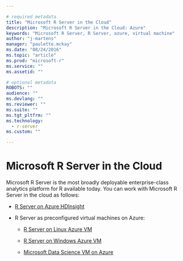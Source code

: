 ```yaml
---

# required metadata
title: "Microsoft R Server in the Cloud"
description: "Microsoft R Server in the Cloud: Azure"
keywords: "Microsoft R Server, R Server, azure, virtual machine"
author: "j-martens"
manager: "paulette.mckay"
ms.date: "08/24/2016"
ms.topic: "article"
ms.prod: "microsoft-r"
ms.service: ""
ms.assetid: ""

# optional metadata
ROBOTS: ""
audience: ""
ms.devlang: ""
ms.reviewer: ""
ms.suite: ""
ms.tgt_pltfrm: ""
ms.technology: 
  - r-server
ms.custom: ""

---
```


# Microsoft R Server in the Cloud

Microsoft R Server is the most broadly deployable enterprise-class analytics platform for R available today.  You can work with Microsoft R Server in the cloud as follows:

+ [R Server on Azure HDInsight](vm-r-server-hdinsight.md)

+ R Server as preconfigured virtual machines on Azure:
  + [R Server on Linux Azure VM](vm-azure-rserver-linux.md)

  + [R Server on Windows Azure VM](https://msdn.microsoft.com/en-us/library/mt759780(SQL.130).aspx)

  + [Microsoft Data Science VM on Azure](vm-data-science.md)